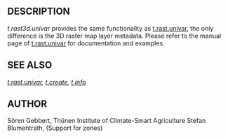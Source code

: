## DESCRIPTION

*t.rast3d.univar* provides the same functionality as
[t.rast.univar](t.rast.univar.html), the only difference is the 3D
raster map layer metadata. Please refer to the manual page of
[t.rast.univar](t.rast.univar.html) for documentation and examples.

## SEE ALSO

*[t.rast.univar](t.rast.univar.html), [t.create](t.create.html),
[t.info](t.info.html)*

## AUTHOR

Sören Gebbert, Thünen Institute of Climate-Smart Agriculture Stefan
Blumentrath, (Support for zones)
